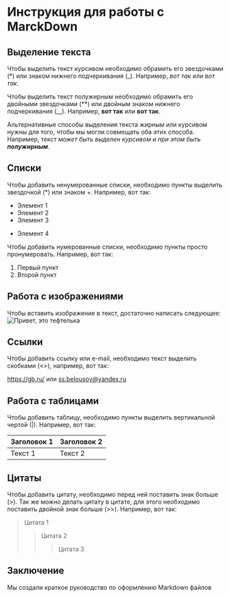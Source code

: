# Инструкция для работы с MarckDown

## Выделение текста

Чтобы выделить текст курсивом необходимо обрамить его звездочками (*) или знаком нижнего подчеркивания (_). Например, *вот так* или _вот так_.

Чтобы выделить текст полужирным необходимо обрамить его двойными звездочками (**) или двойным знаком нижнего подчеркивания (__). Например, **вот так** или __вот так__.

Альтернативные способы выделения текста жирным или курсивом нужны для того, чтобы мы могли совмещать оба этих способа. Например, _текст может быть выделен курсивом и при этом быть **полужирным**_.

## Списки

Чтобы добавить ненумерованные списки, необходимо пункты выделить звездочкой (*) или знаком +.
Например, вот так:
* Элемент 1
* Элемент 2
* Элемент 3
+ Элемент 4

Чтобы добавить нумерованные списки, необходимо пункты просто пронумеровать.
Например, вот так:
1. Первый пункт
2. Второй пункт
## Работа с изображениями

Чтобы вставить изображение в текст, достаточно написать следующее:
![Привет, это тефтелька](teftelka.jpg)
## Ссылки

Чтобы добавить ссылку или e-mail, необходимо текст выделить скобками (<>), например, вот так:

<https://gb.ru/> или <ss.belousov@yandex.ru>

## Работа с таблицами

Чтобы добавить таблицу, необходимо пункты выделить вертикальной чертой (|).
Например, вот так:

|Заголовок 1|Заголовок 2|
|--------|--------|
|Текст 1|Текст 2|

## Цитаты

Чтобы добавить цитату, необходимо перед ней поставить знак больше (>). Так же можно делать цитату в цитате, для этого необходимо поставить двойной знак больше (>>).
Например, вот так:

>Цитата 1
>>Цитата 2
>>>Цитата 3
## Заключение

Мы создали краткое руководство по оформлению Markdown файлов